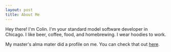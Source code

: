 ```yaml
---
layout: post
title: About Me
---
```


Hey there! I'm Colin. I'm your standard model software developer in Chicago. I like beer, coffee, food, and homebrewing. I wear hoodies to work.

My master's alma mater did a profile on me. You can check that out [here](https://masters.cs.uchicago.edu/page/colin-cross-%E2%80%9811-senior-software-engineer-backstop-solutions-group).

